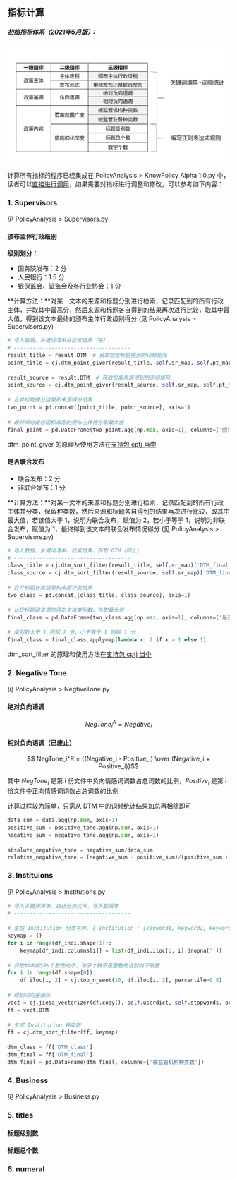 
## 指标计算<!-- {docsify-ignore} -->

##### 初始指标体系（2021年5月版）：
![指标体系](指标体系.jpg)

计算所有指标的程序已经集成在 PolicyAnalysis > KnowPolicy Alpha 1.0.py 中，读者可以[直接进行调用](QuickStart?id=_1指标计算工具)，如果需要对指标进行调整和修改，可以参考如下内容：

### 1. Supervisors

见 PolicyAnalysis > Supervisors.py
#### 颁布主体行政级别

**级别划分：**

- 国务院发布：2 分
- 人民银行：1.5 分
- 银保监会、证监会及各行业协会：1 分

**计算方法：**对某一文本的来源和标题分别进行检索，记录匹配到的所有行政主体，并取其中最高分，然后来源和标题各自得到的结果再次进行比较，取其中最大值，得到该文本最终的颁布主体行政级别得分 (见 PolicyAnalysis > Supervisors.py)

```python
# 导入数据、关键词清单并检索结果（略）
# -------------------------------------
result_title = result.DTM  # 获取检索标题得到的词频矩阵
point_title = cj.dtm_point_giver(result_title, self.sr_map, self.pt_map)  # 使用 cptj 的赋分函数实现赋分

result_source = result.DTM  # 获取检索来源得到的词频矩阵
point_source = cj.dtm_point_giver(result_source, self.sr_map, self.pt_map)  # 使用 cptj 的赋分函数实现赋分

# 合并标题得分结果和来源得分结果
two_point = pd.concat([point_title, point_source], axis=1)

# 最终得分是标题和来源的颁布主体得分取最大值
final_point = pd.DataFrame(two_point.agg(np.max, axis=1), columns=['颁布主体得分'])
```
dtm_point_giver 的原理及使用方法在[支持包 cptj 当中](cptj?id=dtm_point_giverdtm-keymap-scoremap-namenone)


#### 是否联合发布

- 联合发布：2 分
- 非联合发布：1 分

**计算方法：**对某一文本的来源和标题分别进行检索，记录匹配到的所有行政主体并分类，保留种类数，然后来源和标题各自得到的结果再次进行比较，取其中最大值，若该值大于 1，说明为联合发布，赋值为 2，若小于等于 1，说明为非联合发布，赋值为 1，最终得到该文本的联合发布情况得分 (见 PolicyAnalysis > Supervisors.py)

```python
# 导入数据、关键词清单、检索结果、获取 DTM（同上）
# -------------------------------------
class_title = cj.dtm_sort_filter(result_title, self.sr_map)['DTM_final']  # 使用 cptj 的分拣函数实现类别统计
class_source = cj.dtm_sort_filter(result_source, self.sr_map)['DTM_final']  # 使用 cptj 的分拣函数实现类别统计

# 合并标题计类结果和来源计类结果
two_class = pd.concat([class_title, class_source], axis=1)

# 比较标题和来源的颁布主体类别数，并取最大值
final_class = pd.DataFrame(two_class.agg(np.max, axis=1), columns=['是否联合发布'])

# 类别数大于 1 则赋 2 分，小于等于 1 则赋 1 分
final_class = final_class.applymap(lambda x: 2 if x > 1 else 1)
```
dtm_sort_filter 的原理和使用方法在[支持包 cptj 当中](cptj?id=dtm_sort_filterdtm-keymap-namenone)

### 2. Negative Tone

见 PolicyAnalysis > NegtiveTone.py


#### 绝对负向语调

$$NegTone_i^A = Negative_i$$

#### 相对负向语调（已废止）

 $$ NegTone_i^R = {(Negative_i - Positive_i) \over (Negative_i + Positive_i)}$$

其中 $NegTone_i$ 是第 i 份文件中负向情感词词数占总词数的比例，$Positive_i$ 是第 i 份文件中正向情感词词数占总词数的比例

计算过程较为简单，只需从 DTM 中的词频统计结果加总再相除即可

```python
data_sum = data.agg(np.sum, axis=1)
positive_sum = positive_tone.agg(np.sum, axis=1)
negative_sum = negative_tone.agg(np.sum, axis=1)

absolute_negative_tone = negative_sum/data_sum
relative_negative_tone = (negative_sum - positive_sum)/(positive_sum + negative_sum)
```

### 3. Instituions

见 PolicyAnalysis > Institutions.py

```python
# 导入关键词清单，指标分类文件，导入数据等
# -------------------------------------

# 生成 Institution 分类字典, {'Institution': [keyword1, keyword2, keyword3, ....], ....}
keymap = {}
for i in range(df_indi.shape[1]):
    keymap[df_indi.columns[i]] = list(df_indi.iloc[:, i].dropna(''))

# 只取样本前50%个数的句子，句子个数不是整数的话就向下取整
for i in range(df.shape[0]):
    df.iloc[i, 2] = cj.top_n_sent(10, df.iloc[i, 2], percentile=0.5)

# 得到词向量矩阵
vect = cj.jieba_vectorizer(df.copy(), self.userdict, self.stopwords, orient=True)
ff = vect.DTM

# 生成 Institution 种类数
ff = cj.dtm_sort_filter(ff, keymap)

dtm_class = ff['DTM_class']
dtm_final = ff['DTM_final']
dtm_final = pd.DataFrame(dtm_final, columns=['被监管机构种类数'])
```

### 4. Business

见 PolicyAnalysis > Business.py

### 5. titles

#### 标题级别数

#### 标题总个数




### 6. numeral




